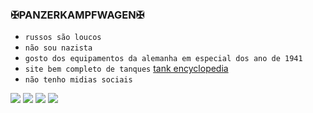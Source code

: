### ✠PANZERKAMPFWAGEN✠

- `russos são loucos`
- `não sou nazista`
- `gosto dos equipamentos da alemanha em especial dos ano de 1941`
- `site bem completo de tanques` [tank encyclopedia](https://tanks-encyclopedia.com/ww2/germany/panzers.php)
- `não tenho midias sociais`

![](https://media.tenor.com/DCl9tieX0gIAAAAC/rail-gun.gif)
![](https://media.tenor.com/83RvBkP-Ge4AAAAi/pat-tank.gif)
![](https://media.tenor.com/En70nU56TTAAAAAC/tiger-tank.gif)
![](https://media.tenor.com/hRJyJItxn6EAAAAC/ww2-tank.gif)
